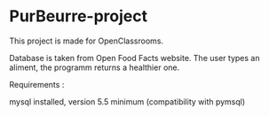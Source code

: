 # PurBeurre-project
This project is made for OpenClassrooms.

Database is taken from Open Food Facts website.
The user types an aliment, the programm returns a healthier one.

Requirements :

mysql installed, version 5.5 minimum (compatibility with pymsql)

